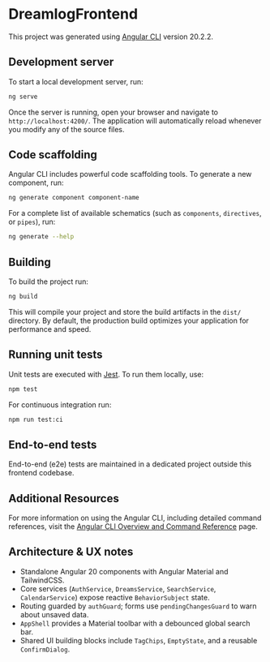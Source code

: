 # DreamlogFrontend

This project was generated using [Angular CLI](https://github.com/angular/angular-cli) version 20.2.2.

## Development server

To start a local development server, run:

```bash
ng serve
```

Once the server is running, open your browser and navigate to `http://localhost:4200/`. The application will automatically reload whenever you modify any of the source files.

## Code scaffolding

Angular CLI includes powerful code scaffolding tools. To generate a new component, run:

```bash
ng generate component component-name
```

For a complete list of available schematics (such as `components`, `directives`, or `pipes`), run:

```bash
ng generate --help
```

## Building

To build the project run:

```bash
ng build
```

This will compile your project and store the build artifacts in the `dist/` directory. By default, the production build optimizes your application for performance and speed.

## Running unit tests

Unit tests are executed with [Jest](https://jestjs.io/). To run them locally, use:

```bash
npm test
```

For continuous integration run:

```bash
npm run test:ci
```

## End-to-end tests

End-to-end (e2e) tests are maintained in a dedicated project outside this frontend codebase.

## Additional Resources

For more information on using the Angular CLI, including detailed command references, visit the [Angular CLI Overview and Command Reference](https://angular.dev/tools/cli) page.

## Architecture & UX notes

- Standalone Angular 20 components with Angular Material and TailwindCSS.
- Core services (`AuthService`, `DreamsService`, `SearchService`, `CalendarService`) expose reactive `BehaviorSubject` state.
- Routing guarded by `authGuard`; forms use `pendingChangesGuard` to warn about unsaved data.
- `AppShell` provides a Material toolbar with a debounced global search bar.
- Shared UI building blocks include `TagChips`, `EmptyState`, and a reusable `ConfirmDialog`.
